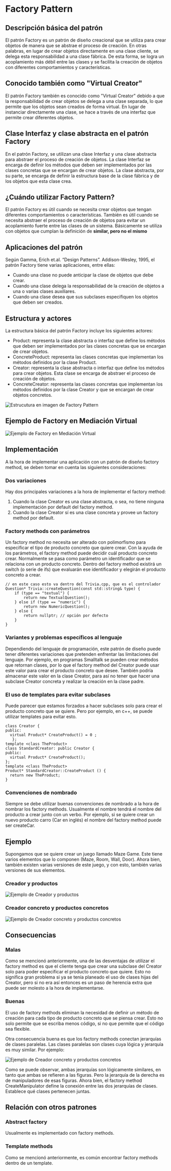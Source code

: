 # Factory Pattern

## Descripción básica del patrón
El patrón Factory es un patrón de diseño creacional que se utiliza para crear objetos de manera que se abstrae el proceso de creación. En otras palabras, en lugar de crear objetos directamente en una clase cliente, se delega esta responsabilidad a una clase fábrica. De esta forma, se logra un acoplamiento más débil entre las clases y se facilita la creación de objetos con diferentes comportamientos y características.

## Conocido también como "Virtual Creator"
El patrón Factory también es conocido como "Virtual Creator" debido a que la responsabilidad de crear objetos se delega a una clase separada, lo que permite que los objetos sean creados de forma virtual. En lugar de instanciar directamente una clase, se hace a través de una interfaz que permite crear diferentes objetos.

## Clase Interfaz y clase abstracta en el patrón Factory
En el patrón Factory, se utilizan una clase Interfaz y una clase abstracta para abstraer el proceso de creación de objetos. La clase Interfaz se encarga de definir los métodos que deben ser implementados por las clases concretas que se encargan de crear objetos. La clase abstracta, por su parte, se encarga de definir la estructura base de la clase fábrica y de los objetos que esta clase crea.

## ¿Cuándo utilizar Factory Pattern?
El patrón Factory es útil cuando se necesita crear objetos que tengan diferentes comportamientos o características. También es útil cuando se necesita abstraer el proceso de creación de objetos para evitar un acoplamiento fuerte entre las clases de un sistema. Básicamente se utiliza con objetos que cumplan la definición de **similar, pero no el mismo**

## Aplicaciones del patrón
Según Gamma, Erich et.al. “Design Patterns”. Addison-Wesley, 1995, el patrón Factory tiene varias aplicaciones, entre ellas:

- Cuando una clase no puede anticipar la clase de objetos que debe crear.
- Cuando una clase delega la responsabilidad de la creación de objetos a una o varias clases auxiliares.
- Cuando una clase desea que sus subclases especifiquen los objetos que deben ser creados.

## Estructura y actores
La estructura básica del patrón Factory incluye los siguientes actores:

- Product: representa la clase abstracta o interfaz que define los métodos que deben ser implementados por las clases concretas que se encargan de crear objetos.
- ConcreteProduct: representa las clases concretas que implementan los métodos definidos por la clase Product.
- Creator: representa la clase abstracta o interfaz que define los métodos para crear objetos. Esta clase se encarga de abstraer el proceso de creación de objetos.
- ConcreteCreator: representa las clases concretas que implementan los métodos definidos por la clase Creator y que se encargan de crear objetos concretos.

![Estrucutura en imagen de Factory Pattern](./images/estructura.png)

## Ejemplo de Factory en Mediación Virtual

![Ejemplo de Factory en Mediación Virtual](./images/ejemplo_MV.png)

## Implementación

A la hora de implementar una aplicación con un patrón de diseño factory method, se deben tomar en cuenta las siguientes consideraciones:

### Dos variaciones

Hay dos principales variaciones a la hora de implementar el factory method:
1. Cuando la clase Creator es una clase abstracta, o sea, no tiene ninguna implementación por default del factory method.
2. Cuando la clase Creator sí es una clase concreta y provee un factory method por default.

### Factory methods con parámetros

Un factory method no necesita ser alterado con polimorfismo para especificar el tipo de producto concreto que quiere crear. Con la ayuda de los parámetros, el factory method puede decidir cuál producto concreto crear. Normalmente se pasa como parámetro un identificador que se relaciona con un producto concreto. Dentro del factory method existirá un switch (o serie de ifs) que evaluarán ese identificador y elegirán el producto concreto a crear.

```
// en este caso esto va dentro del Trivia.cpp, que es el controlador 
Question* Trivia::createQuestion(const std::string& type) { 
	if (type == "textual") { 
		return new TextualQuestion();
 	} else if (type == "numeric") { 
		return new NumericQuestion();
 	} else { 
		return nullptr; // opción por defecto
 	} 
}
```

### Variantes y problemas específicos al lenguaje

Dependiendo del lenguaje de programación, este patrón de diseño puede tener diferentes variaciones que pretenden enfrentar las limitaciones del lenguaje. Por ejemplo, en programas Smalltalk se pueden crear métodos que retornan clases, por lo que el factory method del Creator puede usar este valor para crear el producto concreto que desee. También podría almacenar este valor en la clase Creator, para así no tener que hacer una subclase Creator concreta y realizar la creación en la clase padre.


### El uso de templates para evitar subclases

Puede parecer que estamos forzados a hacer subclases solo para crear el producto concreto que se quiere. Pero por ejemplo, en c++, se puede utilizar templates para evitar esto.

```
class Creator {
public: 
  virtual Product* CreateProduct() = 0 ;
   }; 
template <class TheProduct>
class StandardCreator: public Creator {
public:
  virtual Product* CreateProduct();
}; 
template <class TheProduct> 
Product* StandardCreator::CreateProduct () { 
  return new TheProduct;
}
```

### Convenciones de nombrado

Siempre se debe utilizar buenas convenciones de nombrado a la hora de nombrar los factory methods. Usualmente el nombre tendrá el nombre del producto a crear junto con un verbo. Por ejemplo, si se quiere crear un nuevo producto carro (Car en inglés) el nombre del factory method puede ser createCar.

## Ejemplo

Supongamos que se quiere crear un juego llamado Maze Game. Este tiene varios elementos que lo componen (Maze, Room, Wall, Door). Ahora bien, también existen varias versiones de este juego, y con esto, también varias versiones de sus elementos.

### Creador y productos

![Ejemplo de Creador y productos](./images/creator_products.png)

### Creador concreto y productos concretos

![Ejemplo de Creador concreto y productos concretos](./images/concrete_creator_products.png)

## Consecuencias

### Malas

Como se mencionó anteriormente, una de las desventajas de utilizar el factory method es que el cliente tenga que crear una subclase del Creator solo para poder especificar el producto concreto que quiere. Esto no significa gran problema si ya se tenía planeado el uso de clases hijas del Creator, pero si no era así entonces es un paso de herencia extra que puede ser molesto a la hora de implementarse.

### Buenas

El uso de factory methods eliminan la necesidad de definir un método de creación para cada tipo de producto concreto que se piensa crear. Esto no solo permite que se escriba menos código, si no que permite que el código sea flexible.

Otra consecuencia buena es que los factory methods conectan jerarquías de clases paralelas. Las clases paralelas son clases cuya lógica y jerarquía es muy similar. Por ejemplo:

![Ejemplo de Creador concreto y productos concretos](./images/jerarquia_de_clases_paralelas.png)

Como se puede observar, ambas jerarquías son lógicamente similares, en tanto que ambas se refieren a las figuras. Pero la jerarquía de la derecha es de manipuladores de esas figuras. Ahora bien, el factory method CreateManipulator define la conexión entre las dos jerarquías de clases. Establece qué clases pertenecen juntas.

## Relación con otros patrones

### Abstract factory

Usualmente es implementado con factory methods.

### Template methods

Como se mencionó anteriormente, es común encontrar factory methods dentro de un template.

